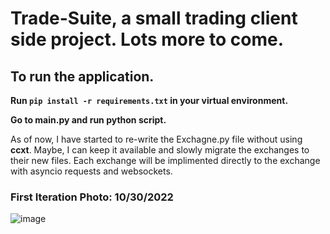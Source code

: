 # Trade-Suite, a small trading client side project. Lots more to come. 

## To run the application. 

**Run `pip install -r requirements.txt` in your virtual environment.**

**Go to **main.py** and run python script.**

As of now, I have started to re-write the Exchagne.py file without using **ccxt**. Maybe, I can keep it available and slowly migrate the exchanges to their new files. Each exchange will be implimented directly to the exchange with asyncio requests and websockets.

### First Iteration Photo: 10/30/2022
![image](https://user-images.githubusercontent.com/23511285/199171636-c7d621b3-ffa0-403f-b7c8-899f725a227a.png)
